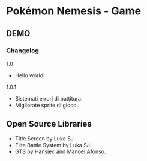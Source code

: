 # Pokémon Nemesis - Game

## DEMO
### Changelog

1.0

- Hello world!
   
1.0.1

- Sistemati errori di battitura.
- Migliorate sprite di gioco.

## Open Source Libraries

- Title Screen by Luka SJ.
- Elite Battle System by Luka SJ.
- GTS by Hansiec and Manoel Afonso.
